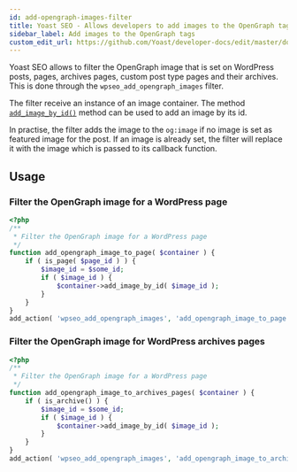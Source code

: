 ```yaml
---
id: add-opengraph-images-filter
title: Yoast SEO - Allows developers to add images to the OpenGraph tags
sidebar_label: Add images to the OpenGraph tags
custom_edit_url: https://github.com/Yoast/developer-docs/edit/master/docs/customization/yoast-seo/filters/add-opengraph-images-filter.md
---
```

Yoast SEO allows to filter the OpenGraph image that is set on WordPress posts, pages, archives pages, custom post type pages and their archives. This is done through the `wpseo_add_opengraph_images` filter. 

The filter receive an instance of an image container. The method [`add_image_by_id()`](https://github.com/Yoast/wordpress-seo/blob/5044f65f9801a7ef55b5ccec9738e086ca53f8cb/src/values/images.php#L56-L68) method can be used to add an image by its id.

In practise, the filter adds the image to the `og:image` if no image is set as featured image for the post. If an image is already set, the filter will replace it with the image which is passed to its callback function.



## Usage

### Filter the OpenGraph image for a WordPress page
```php
<?php
/**
 * Filter the OpenGraph image for a WordPress page
 */
function add_opengraph_image_to_page( $container ) {
	if ( is_page( $page_id ) ) {
		$image_id = $some_id;
		if ( $image_id ) {
            $container->add_image_by_id( $image_id );
		}
	}
}
add_action( 'wpseo_add_opengraph_images', 'add_opengraph_image_to_page', 29 );
```

### Filter the OpenGraph image for WordPress archives pages
```php
<?php
/**
 * Filter the OpenGraph image for a WordPress page
 */
function add_opengraph_image_to_archives_pages( $container ) {
	if ( is_archive() ) {
		$image_id = $some_id;
		if ( $image_id ) {
            $container->add_image_by_id( $image_id );
		}
	}
}
add_action( 'wpseo_add_opengraph_images', 'add_opengraph_image_to_archives_pages', 29 );
```
